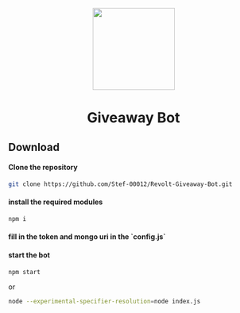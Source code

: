 <p align="center"><img src="https://autumn.revolt.chat/avatars/BQ3Azb6_b3C8Oa3zp9reCt-M8SArFSQ4nO46YO6N7S/AddText_03-08-10.48.12.png" width="165px" height="165px"></p>
<h1 align="center">Giveaway Bot</h1>

<h2>Download</h2>
<h4>Clone the repository</h4>

```bash
git clone https://github.com/Stef-00012/Revolt-Giveaway-Bot.git
```

<h4>install the required modules</h4>

```bash
npm i
```

<h4>fill in the token and mongo uri in the `config.js`</h4>

<h4>start the bot</h4>

```bash
npm start
```
or
```bash
node --experimental-specifier-resolution=node index.js
```
